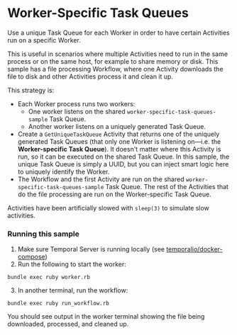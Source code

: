 # Worker-Specific Task Queues

Use a unique Task Queue for each Worker in order to have certain Activities run on a specific Worker.

This is useful in scenarios where multiple Activities need to run in the same process or on the same host, for example to share memory or disk. This sample has a file processing Workflow, where one Activity downloads the file to disk and other Activities process it and clean it up.

This strategy is:

- Each Worker process runs two workers:
  - One worker listens on the shared `worker-specific-task-queues-sample` Task Queue.
  - Another worker listens on a uniquely generated Task Queue.
- Create a `GetUniqueTaskQueue` Activity that returns one of the uniquely generated Task Queues (that only one Worker is listening on—i.e. the **Worker-specific Task Queue**). It doesn't matter where this Activity is run, so it can be executed on the shared Task Queue. In this sample, the unique Task Queue is simply a UUID, but you can inject smart logic here to uniquely identify the Worker.
- The Workflow and the first Activity are run on the shared `worker-specific-task-queues-sample` Task Queue. The rest of the Activities that do the file processing are run on the Worker-specific Task Queue.

Activities have been artificially slowed with `sleep(3)` to simulate slow activities.

### Running this sample

1. Make sure Temporal Server is running locally (see [temporalio/docker-compose](https://github.com/temporalio/docker-compose))
2. Run the following to start the worker:
```
bundle exec ruby worker.rb
```

3. In another terminal, run the workflow:
```
bundle exec ruby run_workflow.rb
```

You should see output in the worker terminal showing the file being downloaded, processed, and cleaned up. 
